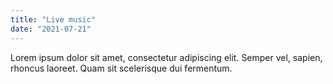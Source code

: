 ```yaml
---
title: "Live music"
date: "2021-07-21"
---
```


Lorem ipsum dolor sit amet, consectetur adipiscing elit. Semper vel, sapien, rhoncus laoreet. Quam sit scelerisque dui fermentum.
